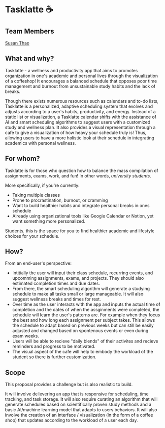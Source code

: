 # Tasklatte ☕

## Team Members
[Susan Thao](https://github.com/susan-t)

## What and why?
Tasklatte - a wellness and productivity app that aims to promotes organization in one's academic and personal lives through the visualization of a coffeshop! It encourages a balanced schedule that opposes poor time management and burnout from unsustainable study habits and the lack of breaks. 

Though there exists numerous resources such as calendars and to-do lists, Tasklatte is a personalized, adaptive scheduling system that evolves and adjusts according to a user's habits, productivity, and energy. Instead of a static list or visualization, a Tasklatte calendar shifts with the assistance of AI and smart scheduling algorithms to suggest users with a customized study and wellness plan. It also provides a visual representation through a cafe to give a visualization of how heavy your schedule truly is! Thus, allowing users to have a more holistic look at their schedule in integrating academics with personal wellness. 

## For whom?
Tasklatte is for those who question how to balance the mass compilation of assignments, exams, work, and fun! In other words, _university students_. 

More specifically, if you're currently: 
- Taking multiple classes
- Prone to procrastination, burnout, or cramming
- Want to build healthier habits and integrate personal breaks in ones schedule 
- Already using organizational tools like Google Calendar or Notion, yet want something more personalized.  

Students, this is the space for you to find healthier academic and lifestyle choices for your schedule.

## How?

From an end-user's perspective:
- Intitially the user will input their class schedule, recurring events, and upcomming assignments, exams, and projects. They should also estimated completion times and due dates. 
- From there, the smart scheduling algorithm will generate a studying schedule to make all tasks small or large manageable. It will also suggest wellness breaks and times for rest.
- Over time as the user interacts with the app and inputs the actual time of completion and the dates of when the assginments were completed, the schedule will learn the user's patterns are. For example when they focus the best and how long each assignment per subject takes. This allows the schedule to adapt based on previous weeks but can still be easily adjusted and changed based on spontenous events or even during exam weeks. 
- Users will be able to recieve "daily blends" of their activites and recieve reminders and progress to be motivated. 
- The visual aspect of the cafe will help to embody the workload of the student so there is further customization. 

## Scope
This proposal provides a challenge but is also realistic to build. 

It will involve delievering an app that is responsive for scheduling, time tracking, and task storage. It will also require curating an algorithm that will generate schedules based on scientifically proven study methods and a basic AI/machine learning model that adapts to users behaviors. It will also involve the creation of an interface / visualization (in the form of a coffee shop) that updates according to the workload of a user each day. 

